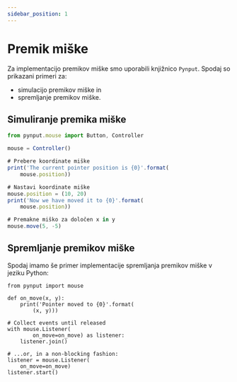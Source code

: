 ```yaml
---
sidebar_position: 1
---
```


# Premik miške

Za implementacijo premikov miške smo uporabili knjižnico `Pynput`. Spodaj so prikazani primeri za:
- simulacijo premikov miške in
- spremljanje premikov miške.

## Simuliranje premika miške


```jsx title="Primeri simuliranje premika miške"
from pynput.mouse import Button, Controller

mouse = Controller()

# Prebere koordinate miške
print('The current pointer position is {0}'.format(
    mouse.position))

# Nastavi koordinate miške
mouse.position = (10, 20)
print('Now we have moved it to {0}'.format(
    mouse.position))

# Premakne miško za določen x in y
mouse.move(5, -5)
```


## Spremljanje premikov miške

Spodaj imamo še primer implementacije spremljanja premikov miške v jeziku Python:

```mdx title="Primeri spremljanja premikov miške"
from pynput import mouse

def on_move(x, y):
    print('Pointer moved to {0}'.format(
        (x, y)))

# Collect events until released
with mouse.Listener(
        on_move=on_move) as listener:
    listener.join()

# ...or, in a non-blocking fashion:
listener = mouse.Listener(
    on_move=on_move)
listener.start()
```